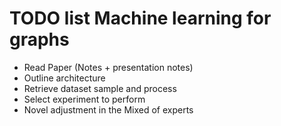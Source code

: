 # TODO list Machine learning for graphs
- Read Paper (Notes + presentation notes)
- Outline architecture
- Retrieve dataset sample and process
- Select experiment to perform
- Novel adjustment in the Mixed of experts
